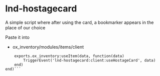 # lnd-hostagecard
A simple script where after using the card, a bookmarker appears in the place of our choice

Paste it into 
- ox_inventory/modules/items/client

```Item('hostagecard', function(data, slot)
    exports.ox_inventory:useItem(data, function(data)
        TriggerEvent('lnd-hostagecard:client:useHostageCard', data)
    end)
end)```
